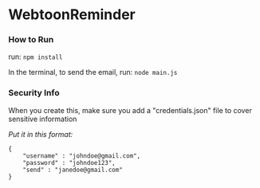 # WebtoonReminder

### How to Run
run: `npm install`

In the terminal, to send the email, run: `node main.js`


### Security Info

When you create this, make sure you add a "credentials.json" file to cover sensitive information

*Put it in this format:*
```
{
    "username" : "johndoe@gmail.com",
    "password" : "johndoe123",
    "send" : "janedoe@gmail.com"
}
```